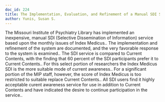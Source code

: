 ```yaml
---
doc_id: 224
title: The Implementation, Evaluation, and Refinement of a Manual SDI Service
author: Yunis, Susan S.
---
```


The Missouri Institute of Psychiatry Library has implemented an inexpensive,
manual SDI (Selective Dissemination of Information) service based upon the 
monthly issues of Index Medicus.. The implementation and refinement of the 
system are documented, and the very favorable response to the system is 
examined.. The SDI service is compared to Current Contents, with the finding
that 60 percent of the SDI participants prefer it to Current Contents.. For
this select portion of researchers the Index Medicus SDI is the more suitable
mode of current awareness.. For a significant portion of the MIP staff, 
however, the score of Index Medicus is too restricted to suitable replace 
Current Contents.. All SDI users find it highly acceptable curent awareness 
service for use in addition to Current Contents and have indicated the desire 
to continue participation in the service..